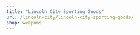 ```yaml
---
title: "Lincoln City Sporting Goods"
url: /lincoln-city/lincoln-city-sporting-goods/
shop: weapons
---
```

